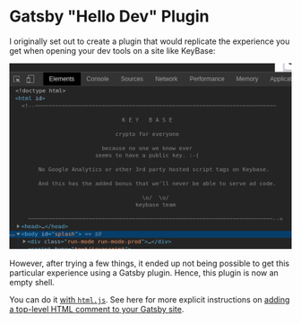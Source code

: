 # Gatsby "Hello Dev" Plugin

I originally set out to create a plugin that would replicate the experience you get when opening your dev tools on a site like KeyBase:

![keybase greeting](keybase.png)

However, after trying a few things, it ended up not being possible to get this particular experience using a Gatsby plugin. Hence, this plugin is now an empty shell.

You can do it [with `html.js`](https://www.gatsbyjs.org/docs/custom-html/). See here for more explicit instructions on [adding a top-level HTML comment to your Gatsby site](https://www.chadly.net/gastby-html-comment/).
